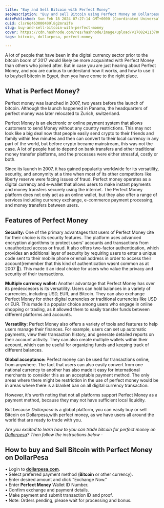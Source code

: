 ```yaml
---
title: "Buy and Sell Bitcoin with Perfect Money"
seoDescription: "Buy and sell Bitcoin using Perfect Money on Dollarpesa, a secure, versatile platform with global acceptance and multiple currency support"
datePublished: Sun Feb 18 2024 07:27:14 GMT+0000 (Coordinated Universal Time)
cuid: clsr6q463000409l8g2mra2fe
slug: buy-and-sell-bitcoin-with-perfect-money
cover: https://cdn.hashnode.com/res/hashnode/image/upload/v1708241137005/5d59edcc-070c-41f6-b88a-9d65c3ebcad0.jpeg
tags: bitcoin, dollarpesa, perfect-money

---
```


A lot of people that have been in the digital currency sector prior to the bitcoin boom of 2017 would likely be more acquainted with Perfect Money than others who joined after. But in case you are just hearing about Perfect Money, and you are curious to understand how it works, and how to use it to buy/sell bitcoin in Egypt, then you have come to the right place.

## **What is Perfect Money?**

Perfect money was launched in 2007, two years before the launch of bitcoin. Although the launch happened in Panama, the headquarters of perfect money was later relocated to Zurich, switzerland.

Perfect Money is an electronic or online payment system that allows customers to send Money without any country restrictions. This may not look like a big deal now that people easily send crypto to their friends and family within few minutes and then can convert to their local currency in any part of the world, but before crypto became mainstream, this was not the case. A lot of people had to depend on bank transfers and other traditional money transfer platforms, and the processes were either stressful, costly or both.

Since its launch in 2007, it has gained popularity worldwide for its versatility, security, and anonymity at a time when most of its other competitors like liberty reserve were facing issues of fraud. Perfect money operates as a digital currency and e-wallet that allows users to make instant payments and money transfers securely using the internet. The Perfect Money platform does not only act as an online wallet, but they also offer a range of services including currency exchange, e-commerce payment processing, and money transfers between users.

## **Features of Perfect Money**

**Security:** One of the primary advantages that users of Perfect Money cite for their choice is its security features. The platform uses advanced encryption algorithms to protect users' accounts and transactions from unauthorized access or fraud. It also offers two-factor authentication, which provides an additional layer of security by requiring users to enter a unique code sent to their mobile phone or email address in order to access their account(remember that this kind of authentication wasnt common as at 2007 🙂). This made it an ideal choice for users who value the privacy and security of their transactions.

**Multiple currency wallet:** Another advantage that Perfect Money has over its predeccesors is its versatility. Users can hold balances in a variety of currencies, including USD, EUR, and Bitcoin. They can also exchange Perfect Money for other digital currencies or traditional currencies like USD or EUR. This made it a popular choice among users who engage in online shopping or trading, as it allowed them to easily transfer funds between different platforms and accounts.

**Versatility:** Perfect Money also offers a variety of tools and features to help users manage their finances. For example, users can set up automatic payments, view their transaction history, and generate detailed reports on their account activity. They can also create multiple wallets within their account, which can be useful for organizing funds and keeping track of different balances.

**Global acceptance:** Perfect money can be used for transactions online, from anywhere. The fact that users can also easily convert from one national currency to another has also made it easy for international merchants to consider this as an acceptable payment method. The only areas where there might be restriction in the use of perfect money would be in areas where there is a blanket ban on all digital currency transaction.

However, it's worth noting that not all platforms support Perfect Money as a payment method, because they may not have sufficient local liquidity.

But because *Dollarpesa* is a global platform, you can easily buy or sell Bitcoin on Dollarpesa,with perfect money, as we have users all around the world that are ready to trade with you.

*Are you excited to learn how to you can trade bitcoin for perfect money on* [*Dollarpesa*](https://dollarpesa.net)*? Then follow the instructions below -*

## **How to buy and Sell Bitcoin with Perfect Money on DollarPesa**

• Login to [**dollarpesa.com**](http://dollarpesa.com).  
• Select preferred payment method (**Bitcoin** or other currency).  
• Enter desired amount and click "Exchange Now."  
• Enter **Perfect Money** Wallet ID Number.  
• Confirm exchange and payment details.  
• Make payment and submit transaction ID and proof.  
• Note: Orders pending, please wait for processing and bonus.